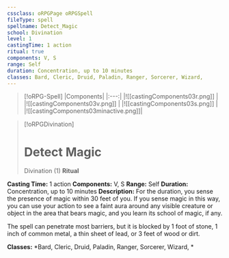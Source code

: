 ```yaml
---
cssclass: oRPGPage oRPGSpell
fileType: spell
spellname: Detect_Magic
school: Divination
level: 1
castingTime: 1 action
ritual: true
components: V, S
range: Self
duration: Concentration, up to 10 minutes
classes: Bard, Cleric, Druid, Paladin, Ranger, Sorcerer, Wizard,
---
```

> [!oRPG-Spell]
> |Components|
> |:---:|
> |![[castingComponents03r.png]] |
> |![[castingComponents03v.png]] |
> |![[castingComponents03s.png]] |
> |![[castingComponents03minactive.png]]|

> [!oRPGDivination]
>#  Detect Magic
> Divination  (1)
> **Ritual**

**Casting Time:** 1 action
**Components:** V, S
**Range:** Self
**Duration:**  Concentration, up to 10 minutes
**Description:**
For the duration, you sense the presence of magic within 30 feet of you. If you sense magic in this way, you can use your action to see a faint aura around any visible creature or object in the area that bears magic, and you learn its school of magic, if any.



 The spell can penetrate most barriers, but it is blocked by 1 foot of stone, 1 inch of common metal, a thin sheet of lead, or 3 feet of wood or dirt.



**Classes:**  *Bard, Cleric, Druid, Paladin, Ranger, Sorcerer, Wizard, *


